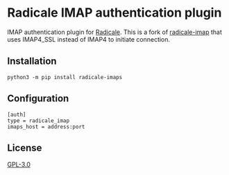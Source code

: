 # Radicale IMAP authentication plugin

IMAP authentication plugin for [Radicale](http://radicale.org/).
This is a fork of [radicale-imap](https://github.com/comzeradd/radicale-imap) that uses IMAP4_SSL instead of IMAP4 to initiate connection.

## Installation

    python3 -m pip install radicale-imaps

## Configuration

    [auth]
    type = radicale_imap
    imaps_host = address:port

## License

[GPL-3.0](LICENSE)
